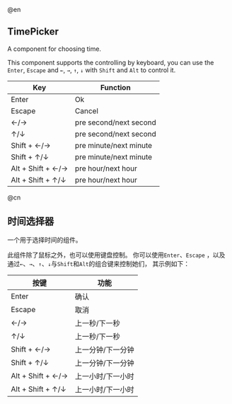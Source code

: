 @en
## TimePicker

A component for choosing time.

This component supports the controlling by keyboard,
you can use the `Enter`, `Escape` and `←`, `→`, `↑`, `↓` with `Shift` and `Alt` to control it.

|Key|Function|
|-|-|
|Enter|Ok|
|Escape|Cancel|
|←/→|pre second/next second|
|↑/↓|pre second/next second|
|Shift + ←/→|pre minute/next minute|
|Shift + ↑/↓|pre minute/next minute|
|Alt + Shift + ←/→|pre hour/next hour|
|Alt + Shift + ↑/↓|pre hour/next hour|

@cn
## 时间选择器

一个用于选择时间的组件。

此组件除了鼠标之外，也可以使用键盘控制。
你可以使用`Enter`、`Escape` ，以及通过`←`、`→`、`↑`、`↓`与`Shift`和`Alt`的组合键来控制她们，
其示例如下：

|按键|功能|
|-|-|
|Enter|确认|
|Escape|取消|
|←/→|上一秒/下一秒|
|↑/↓|上一秒/下一秒|
|Shift + ←/→|上一分钟/下一分钟|
|Shift + ↑/↓|上一分钟/下一分钟|
|Alt + Shift + ←/→|上一小时/下一小时|
|Alt + Shift + ↑/↓|上一小时/下一小时|

